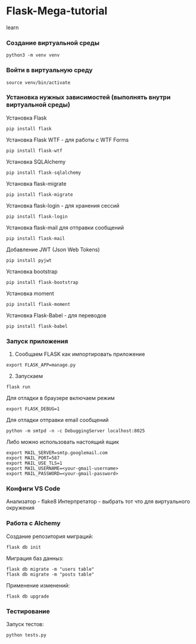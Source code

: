 # Flask-Mega-tutorial
learn

### Создание виртуальной среды
```
python3 -m venv venv
```
### Войти в виртуальную среду
```
source venv/bin/activate
```

### Установка нужных зависимостей (выполнять внутри виртуальной среды)
Установка Flask
```
pip install flask
```
Установка Flask WTF - для работы с WTF Forms
```
pip install flask-wtf
```
Установка SQLAlchemy
```
pip install flask-sqlalchemy
```
Установка flask-migrate
```
pip install flask-migrate
```
Установка flask-login - для хранения сессий
```
pip install flask-login
```
Установка flask-mail для отправки сообщений
```
pip install flask-mail
```
Добавление JWT (Json Web Tokens)
```
pip install pyjwt
```
Установка bootstrap
```
pip install flask-bootstrap
```
Установка moment
```
pip install flask-moment
```
Установка Flask-Babel - для переводов
```
pip install flask-babel
```

### Запуск приложения
1. Сообщаем FLASK как импортировать приложение
```
export FLASK_APP=manage.py
```
2. Запускаем
```
flask run
```

Для отладки в браузере включаем режим
```
export FLASK_DEBUG=1
```

Для отладки отправки email сообщений
```
python -m smtpd -n -c DebuggingServer localhost:8025
```
Либо можно использовать настоящий ящик
```
export MAIL_SERVER=smtp.googlemail.com
export MAIL_PORT=587
export MAIL_USE_TLS=1
export MAIL_USERNAME=<your-gmail-username>
export MAIL_PASSWORD=<your-gmail-password>
```

### Конфиги VS Code
Анализатор - flake8
Интерпретатор - выбрать тот что для виртуального окружения

### Работа с Alchemy
Создание репозитория миграций:
```
flask db init
```
Миграция баз данныз:
```
flask db migrate -m "users table"
flask db migrate -m "posts table"
```
Применение изменений:
```
flask db upgrade
```

### Тестирование
Запуск тестов:
```
python tests.py
```